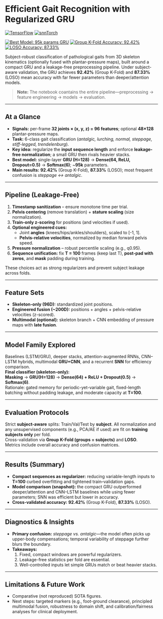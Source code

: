 # Efficient Gait Recognition with Regularized GRU

<!-- Tech stack -->
[![TensorFlow](https://img.shields.io/badge/TensorFlow-orange?logo=tensorflow&logoColor=white)](https://www.tensorflow.org/)
[![snnTorch](https://img.shields.io/badge/snnTorch-2F2F2F)](https://snntorch.readthedocs.io/)

<!-- Model & Results -->
[![Best Model: 95k params GRU](https://img.shields.io/badge/Best%20Model-95k%20params%20GRU-brightgreen)](#)
[![Group K-Fold Accuracy: 92.42%](https://img.shields.io/badge/Group%20K--Fold-92.42%25-success)](#)
[![LOSO Accuracy: 87.33%](https://img.shields.io/badge/LOSO-87.33%25-yellowgreen)](#)


Subject-robust classification of pathological gaits from 3D skeleton kinematics (optionally fused with plantar-pressure maps), built around a compact GRU and a leakage-free preprocessing pipeline. Under subject-aware validation, the GRU achieves **92.42%** (Group K-Fold) and **87.33%** (LOSO) mean accuracy with far fewer parameters than deeper/attention models.

> **Note:** The notebook coantains the entire pipeline—preprocessing → feature engineering → models → evaluation.

---

## At a Glance

- **Signals:** per-frame **32 joints × (x, y, z) = 96 features**; optional **48×128** plantar-pressure maps.  
- **Task:** 6-class gait classification (*antalgic, lurching, normal, steppage, stiff-legged, trendelenburg*).  
- **Key idea:** regularize the **input sequence length** and enforce **leakage-free normalization**; a small GRU then rivals heavier stacks.  
- **Best model:** single-layer **GRU (H=128)** → **Dense(64, ReLU, Dropout=0.5)** → **Softmax(6)**; ~**95k** parameters.  
- **Main results:** **92.42%** (Group K-Fold), **87.33%** (LOSO); most frequent confusion is *steppage ↔ antalgic*.

---

## Pipeline (Leakage-Free)

1) **Timestamp sanitization** – ensure monotone time per trial.  
2) **Pelvis centering** (remove translation) + **stature scaling** (size normalization).  
3) **Train-only z-scoring** for positions (and velocities if used).  
4) **Optional engineered cues:**  
   - Joint **angles** (knees/hips/ankles/shoulders), scaled to \[-1, 1].  
   - **Pelvis-relative velocities**, normalized by median forward pelvis speed.  
5) **Pressure normalization** – robust percentile scaling (e.g., q0.95).  
6) **Sequence unification:** fix **T = 100** frames (keep last T), **post-pad with zeros**, and **mask** padding during training.

These choices act as strong regularizers and prevent subject leakage across folds.

---

## Feature Sets

- **Skeleton-only (96D):** standardized joint positions.  
- **Engineered fusion (~200D):** positions + angles + pelvis-relative velocities (z-scored).  
- **Multimodal (optional):** skeleton branch + CNN embedding of pressure maps with **late fusion**.

---

## Model Family Explored

Baselines (LSTM/GRU), deeper stacks, attention-augmented RNNs, CNN–LSTM hybrids, multimodal **GRU+CNN**, and a recurrent **SNN** for efficiency comparison.  
**Final classifier (skeleton-only):**  
**Masking** → **GRU(H=128)** → **Dense(64) + ReLU + Dropout(0.5)** → **Softmax(6)**.  
Rationale: gated memory for periodic-yet-variable gait, fixed-length batching without padding leakage, and moderate capacity at **T=100**.

---

## Evaluation Protocols

Strict **subject-aware** splits: Train/Val/Test by **subject**. All normalization and any unsupervised components (e.g., PCA/AE if used) are fit on **training subjects only** per fold.  
Cross-validation via **Group K-Fold (groups = subjects)** and **LOSO**.  
Metrics include overall accuracy and confusion matrices.

---

## Results (Summary)

- **Compact sequences as regularizer:** reducing variable-length inputs to **T=100** curbed overfitting and tightened train–validation gaps.  
- **Model comparison (snapshot):** the compact GRU outperformed deeper/attention and CNN–LSTM baselines while using fewer parameters; SNN was efficient but lower in accuracy.  
- **Cross-validated accuracy:** **92.42%** (Group K-Fold), **87.33%** (LOSO).

---

## Diagnostics & Insights

- **Primary confusion:** *steppage vs. antalgic*—the model often picks up upper-body compensations; temporal variability of steppage further blurs the boundary.  
- **Takeaways:**  
  1) Fixed, compact windows are powerful regularizers.  
  2) Leakage-free statistics per fold are essential.  
  3) Well-controlled inputs let simple GRUs match or beat heavier stacks.

---

## Limitations & Future Work

- Comparative (not reproduced) SOTA figures.  
- Next steps: targeted markers (e.g., foot-ground clearance), principled multimodal fusion, robustness to domain shift, and calibration/fairness analyses for clinical deployment.
